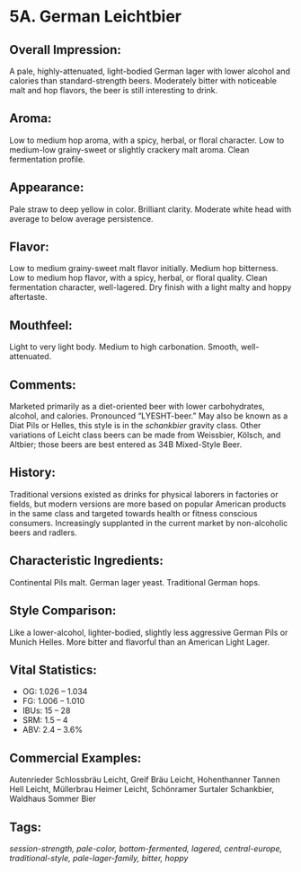 # 5A. German Leichtbier

## Overall Impression: 

A pale, highly-attenuated, light-bodied German lager with lower alcohol and calories than standard-strength beers. Moderately bitter with noticeable malt and hop flavors, the beer is still interesting to drink.

## Aroma: 

Low to medium hop aroma, with a spicy, herbal, or floral character. Low to medium-low grainy-sweet or slightly crackery malt aroma. Clean fermentation profile. 

## Appearance: 

Pale straw to deep yellow in color. Brilliant clarity. Moderate white head with average to below average persistence.

## Flavor: 

Low to medium grainy-sweet malt flavor initially. Medium hop bitterness. Low to medium hop flavor, with a spicy, herbal, or floral quality. Clean fermentation character, well-lagered. Dry finish with a light malty and hoppy aftertaste.

## Mouthfeel: 

Light to very light body. Medium to high carbonation. Smooth, well-attenuated.

## Comments: 

Marketed primarily as a diet-oriented beer with lower carbohydrates, alcohol, and calories. Pronounced “LYESHT-beer.” May also be known as a Diat Pils or Helles, this style is in the _schankbier_ gravity class. Other variations of Leicht class beers can be made from Weissbier, Kölsch, and Altbier; those beers are best entered as 34B Mixed-Style Beer.

## History: 

Traditional versions existed as drinks for physical laborers in factories or fields, but modern versions are more based on popular American products in the same class and targeted towards health or fitness conscious consumers. Increasingly supplanted in the current market by non-alcoholic beers and radlers.

## Characteristic Ingredients: 

Continental Pils malt. German lager yeast. Traditional German hops.

## Style Comparison: 

Like a lower-alcohol, lighter-bodied, slightly less aggressive German Pils or Munich Helles. More bitter and flavorful than an American Light Lager.

## Vital Statistics:	

- OG:	1.026 – 1.034
- FG:	1.006 – 1.010
- IBUs:	15 – 28	
- SRM:	1.5 – 4	
- ABV:	2.4 – 3.6%

## Commercial Examples: 

Autenrieder Schlossbräu Leicht, Greif Bräu Leicht, Hohenthanner Tannen Hell Leicht, Müllerbrau Heimer Leicht, Schönramer Surtaler Schankbier, Waldhaus Sommer Bier

## Tags: 

_session-strength, pale-color, bottom-fermented, lagered, central-europe, traditional-style, pale-lager-family, bitter, hoppy_
